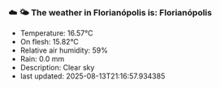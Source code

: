 ### ☁️ 🌤️  The weather in Florianópolis is: Florianópolis

- Temperature: 16.57°C
- On flesh: 15.82°C
- Relative air humidity: 59%
- Rain: 0.0 mm
- Description: Clear sky
- last updated: 2025-08-13T21:16:57.934385
